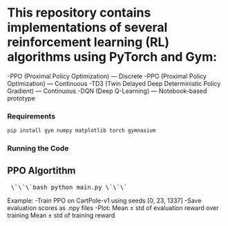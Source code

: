# This repository contains implementations of several reinforcement learning (RL) algorithms using PyTorch and Gym:

-PPO (Proximal Policy Optimization) — Discrete
-PPO (Proximal Policy Optimization) — Continuous
-TD3 (Twin Delayed Deep Deterministic Policy Gradient) — Continuous
-DQN (Deep Q-Learning) — Notebook-based prototype

### Requirements
```bash
pip install gym numpy matplotlib torch gymnasium
```



### Running the Code
## PPO Algortithm
<pre> \`\`\`bash python main.py \`\`\` </pre>
Example:
-Train PPO on CartPole-v1 using seeds [0, 23, 1337]
-Save evaluation scores as .npy files
-Plot:
  Mean ± std of evaluation reward over training
  Mean ± std of training reward

  
